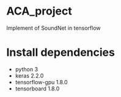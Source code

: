 # ACA_project
Implement of SoundNet in tensorflow

# Install dependencies
- python 3
- keras 2.2.0
- tensorflow-gpu 1.8.0
- tensorboard 1.8.0
